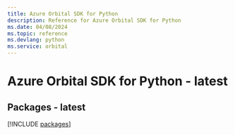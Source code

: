 ```yaml
---
title: Azure Orbital SDK for Python
description: Reference for Azure Orbital SDK for Python
ms.date: 04/08/2024
ms.topic: reference
ms.devlang: python
ms.service: orbital
---
```

# Azure Orbital SDK for Python - latest
## Packages - latest
[!INCLUDE [packages](orbital-index.md)]